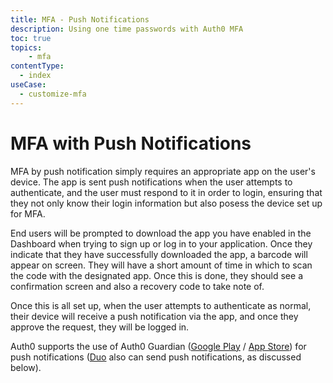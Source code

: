 ```yaml
---
title: MFA - Push Notifications
description: Using one time passwords with Auth0 MFA
toc: true
topics:
    - mfa
contentType:
  - index
useCase:
  - customize-mfa
---
```

# MFA with Push Notifications

MFA by push notification simply requires an appropriate app on the user's device. The app is sent push notifications when the user attempts to authenticate, and the user must respond to it in order to login, ensuring that they not only know their login information but also posess the device set up for MFA.

End users will be prompted to download the app you have enabled in the Dashboard when trying to sign up or log in to your application. Once they indicate that they have successfully downloaded the app, a barcode will appear on screen. They will have a short amount of time in which to scan the code with the designated app. Once this is done, they should see a confirmation screen and also a recovery code to take note of.

Once this is all set up, when the user attempts to authenticate as normal, their device will receive a push notification via the app, and once they approve the request, they will be logged in.

Auth0 supports the use of Auth0 Guardian ([Google Play](https://play.google.com/store/apps/details?id=com.auth0.guardian) / [App Store](https://itunes.apple.com/us/app/auth0-guardian/id1093447833?mt=8)) for push notifications ([Duo](#duo) also can send push notifications, as discussed below).